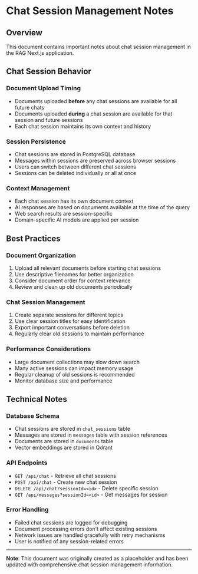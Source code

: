 # Chat Session Management Notes

## Overview

This document contains important notes about chat session management in the RAG Next.js application.

## Chat Session Behavior

### Document Upload Timing

- Documents uploaded **before** any chat sessions are available for all future chats
- Documents uploaded **during** a chat session are available for that session and future sessions
- Each chat session maintains its own context and history

### Session Persistence

- Chat sessions are stored in PostgreSQL database
- Messages within sessions are preserved across browser sessions
- Users can switch between different chat sessions
- Sessions can be deleted individually or all at once

### Context Management

- Each chat session has its own document context
- AI responses are based on documents available at the time of the query
- Web search results are session-specific
- Domain-specific AI models are applied per session

## Best Practices

### Document Organization

1. Upload all relevant documents before starting chat sessions
2. Use descriptive filenames for better organization
3. Consider document order for context relevance
4. Review and clean up old documents periodically

### Chat Session Management

1. Create separate sessions for different topics
2. Use clear session titles for easy identification
3. Export important conversations before deletion
4. Regularly clear old sessions to maintain performance

### Performance Considerations

- Large document collections may slow down search
- Many active sessions can impact memory usage
- Regular cleanup of old sessions is recommended
- Monitor database size and performance

## Technical Notes

### Database Schema

- Chat sessions are stored in `chat_sessions` table
- Messages are stored in `messages` table with session references
- Documents are stored in `documents` table
- Vector embeddings are stored in Qdrant

### API Endpoints

- `GET /api/chat` - Retrieve all chat sessions
- `POST /api/chat` - Create new chat session
- `DELETE /api/chat?sessionId=<id>` - Delete specific session
- `GET /api/messages?sessionId=<id>` - Get messages for session

### Error Handling

- Failed chat sessions are logged for debugging
- Document processing errors don't affect existing sessions
- Network issues are handled gracefully with retry mechanisms
- User is notified of any session-related errors

---

**Note**: This document was originally created as a placeholder and has been updated with comprehensive chat session management information.

